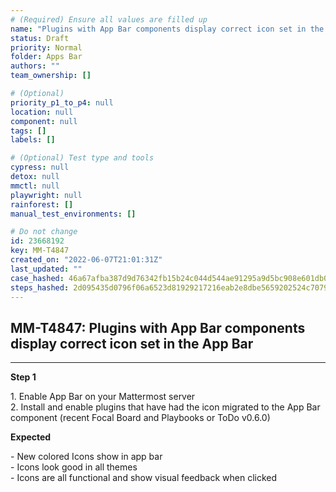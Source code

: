 ```yaml
---
# (Required) Ensure all values are filled up
name: "Plugins with App Bar components display correct icon set in the App Bar"
status: Draft
priority: Normal
folder: Apps Bar
authors: ""
team_ownership: []

# (Optional)
priority_p1_to_p4: null
location: null
component: null
tags: []
labels: []

# (Optional) Test type and tools
cypress: null
detox: null
mmctl: null
playwright: null
rainforest: []
manual_test_environments: []

# Do not change
id: 23668192
key: MM-T4847
created_on: "2022-06-07T21:01:31Z"
last_updated: ""
case_hashed: 46a67afba387d9d76342fb15b24c044d544ae91295a9d5bc908e601db0a9219320d5beb1c050f064470c9f3f41aa6b2f
steps_hashed: 2d095435d0796f06a6523d81929217216eab2e8dbe5659202524c7079bb46337e82c8d11e9462e6b24dd9ffebfbb6e09
---
```


<!-- (Auto-generated) Based on frontmatter's "key" and "name" -->

## MM-T4847: Plugins with App Bar components display correct icon set in the App Bar

---

**Step 1**

1\. Enable App Bar on your Mattermost server\
2\. Install and enable plugins that have had the icon migrated to the App Bar component (recent Focal Board and Playbooks or ToDo v0.6.0)

**Expected**

\- New colored Icons show in app bar\
\- Icons look good in all themes\
\- Icons are all functional and show visual feedback when clicked
